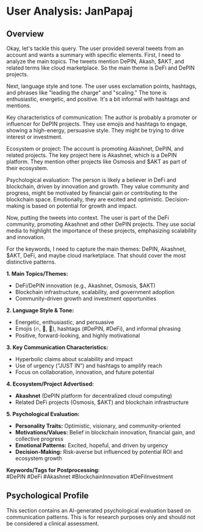 # User Analysis: JanPapaj

## Overview

<think>
Okay, let's tackle this query. The user provided several tweets from an account and wants a summary with specific elements. First, I need to analyze the main topics. The tweets mention DePIN, Akash, $AKT, and related terms like cloud marketplace. So the main theme is DeFi and DePIN projects.

Next, language style and tone. The user uses exclamation points, hashtags, and phrases like "leading the charge" and "scaling." The tone is enthusiastic, energetic, and positive. It's a bit informal with hashtags and mentions.

Key characteristics of communication: The author is probably a promoter or influencer for DePIN projects. They use emojis and hashtags to engage, showing a high-energy, persuasive style. They might be trying to drive interest or investment.

Ecosystem or project: The account is promoting Akashnet, DePIN, and related projects. The key project here is Akashnet, which is a DePIN platform. They mention other projects like Osmosis and $AKT as part of their ecosystem.

Psychological evaluation: The person is likely a believer in DeFi and blockchain, driven by innovation and growth. They value community and progress, might be motivated by financial gain or contributing to the blockchain space. Emotionally, they are excited and optimistic. Decision-making is based on potential for growth and impact.

Now, putting the tweets into context. The user is part of the DeFi community, promoting Akashnet and other DePIN projects. They use social media to highlight the importance of these projects, emphasizing scalability and innovation.

For the keywords, I need to capture the main themes: DePIN, Akashnet, $AKT, DeFi, and maybe cloud marketplace. That should cover the most distinctive patterns.
</think>

**1. Main Topics/Themes:**  
- DeFi/DePIN innovation (e.g., Akashnet, Osmosis, $AKT)  
- Blockchain infrastructure, scalability, and government adoption  
- Community-driven growth and investment opportunities  

**2. Language Style & Tone:**  
- Energetic, enthusiastic, and persuasive  
- Emojis (🔥, 🚨, 🚀), hashtags (#DePIN, #DeFi), and informal phrasing  
- Positive, forward-looking, and highly motivational  

**3. Key Communication Characteristics:**  
- Hyperbolic claims about scalability and impact  
- Use of urgency ("JUST IN") and hashtags to amplify reach  
- Focus on collaboration, innovation, and future potential  

**4. Ecosystem/Project Advertised:**  
- **Akashnet** (DePIN platform for decentralized cloud computing)  
- Related DeFi projects (Osmosis, $AKT) and blockchain infrastructure  

**5. Psychological Evaluation:**  
- **Personality Traits:** Optimistic, visionary, and community-oriented  
- **Motivations/Values:** Belief in blockchain innovation, financial gain, and collective progress  
- **Emotional Patterns:** Excited, hopeful, and driven by urgency  
- **Decision-Making:** Risk-averse but influenced by potential ROI and ecosystem growth  

**Keywords/Tags for Postprocessing:**  
#DePIN #DeFi #Akashnet #BlockchainInnovation #DeFiInvestment

## Psychological Profile

This section contains an AI-generated psychological evaluation based on communication patterns. This is for research purposes only and should not be considered a clinical assessment.